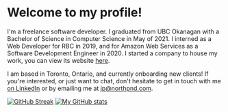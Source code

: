 # Welcome to my profile!

I'm a freelance software developer. I graduated from UBC Okanagan with a Bachelor of Science in Computer Science in May of 2021. I interned as a Web Developer for RBC in 2019, and for Amazon Web Services as a Software Development Engineer in 2020. I started a company to house my work, you can view its website [here](https://www.northpnd.com). 

I am based in Toronto, Ontario, and currently onboarding new clients! If you're interested, or just want to chat, don't hesitate to get in touch with me [on LinkedIn](https://www.linkedin.com/in/jean-philippe-abadir-2a931a157) or by emailing me at jp@northpnd.com. 

[![GitHub Streak](https://github-readme-streak-stats.herokuapp.com/?user=jpabadir)](https://git.io/streak-stats)
[![My GitHub stats](https://github-readme-stats.vercel.app/api?username=jpabadir)](https://github.com/anuraghazra/github-readme-stats)

<!--
**jpabadir/jpabadir** is a ✨ _special_ ✨ repository because its `README.md` (this file) appears on your GitHub profile.

Here are some ideas to get you started:

- 🔭 I’m currently working on ...
- 🌱 I’m currently learning ...
- 👯 I’m looking to collaborate on ...
- 🤔 I’m looking for help with ...
- 💬 Ask me about ...
- 📫 How to reach me: ...
- 😄 Pronouns: ...
- ⚡ Fun fact: ...
-->
